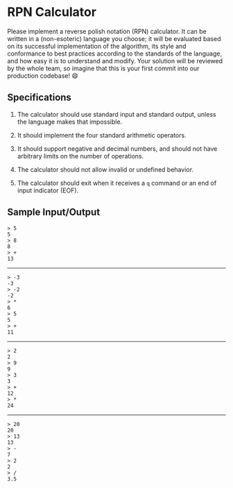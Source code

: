 # RPN Calculator

Please implement a reverse polish notation (RPN) calculator.  It can be written
in a (non-esoteric) language you choose; it will be evaluated based on its
successful implementation of the algorithm, its style and conformance to best
practices according to the standards of the language, and how easy it is to
understand and modify.
Your solution will be reviewed by the whole team, so imagine that this is your
first commit into our production codebase! :smile:

## Specifications

1. The calculator should use standard input and standard output, unless the
   language makes that impossible.

2. It should implement the four standard arithmetic operators.

3. It should support negative and decimal numbers, and should not have
   arbitrary limits on the number of operations.

4. The calculator should not allow invalid or undefined behavior.

5. The calculator should exit when it receives a `q` command or an end of input 
   indicator (EOF).


## Sample Input/Output

    > 5 
    5
    > 8
    8
    > +
    13

---

    > -3
    -3
    > -2
    -2
    > *
    6
    > 5
    5
    > +
    11

---

    > 2
    2
    > 9
    9
    > 3
    3 
    > +
    12 
    > *
    24

---

    > 20
    20
    > 13
    13
    > -
    7
    > 2
    2
    > / 
    3.5